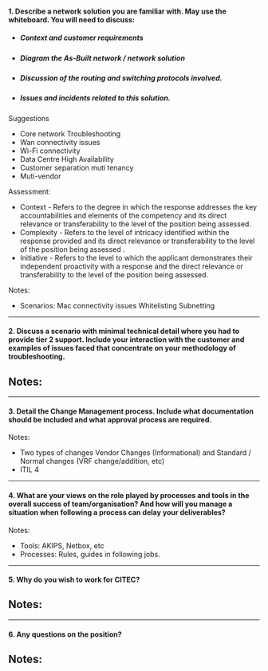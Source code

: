 #### 1. Describe a network solution you are familiar with. May use the whiteboard. You will need to discuss: 

   - ##### Context and customer requirements
   - ##### Diagram the As-Built network / network solution
   - ##### Discussion of the routing and switching protocols involved.
   - ##### Issues and incidents related to this solution. 

Suggestions
- Core network Troubleshooting
- Wan connectivity issues
- Wi-Fi connectivity
- Data Centre High Availability
- Customer separation muti tenancy 
- Muti-vendor

Assessment: 
- Context - Refers to the degree in which the response addresses the key accountabilities and  elements  of the competency and its direct relevance or transferability to the level of the position being assessed. 
- Complexity -  Refers to the level of intricacy identified within the response provided and its direct relevance or transferability to the level of the position being assessed . 
- Initiative - Refers to the level to which the applicant demonstrates their independent proactivity with a response and the direct relevance or transferability to the level of the position being assessed.  

Notes:
- Scenarios: 
  Mac connectivity issues
  Whitelisting
  Subnetting

---

#### 2. Discuss a scenario with minimal technical detail where you had to provide tier 2 support. Include your interaction with the customer and examples of issues faced that concentrate on your methodology of troubleshooting.

Notes:
- 

---
#### 3. Detail the Change Management process. Include what documentation should be included and what approval process are required.

Notes:
- Two types of changes Vendor Changes (Informational) and Standard / Normal changes (VRF change/addition, etc)
- ITIL 4

---

#### 4. What are your views on the role played by processes and tools in the overall success of team/organisation?  And how will you manage a situation when following a process can delay your deliverables?   

Notes:
- Tools: AKIPS, Netbox, etc
- Processes: Rules, guides in following jobs.

---

#### 5. Why do you wish to work for CITEC?

Notes:
- 

---

#### 6. Any questions on the position?

Notes: 
- 





